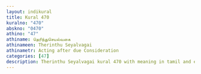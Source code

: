 ```yaml
---
layout: indikural
title: Kural 470
kuralno: "470"
abskno: "0470"
athino: "47"
athiname: தெரிந்துசெயல்வகை
athinameen: Therinthu Seyalvagai
athinametr: Acting after due Consideration
categories: [47]
description: Therinthu Seyalvagai kural 470 with meaning in tamil and english 
---
```


